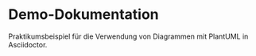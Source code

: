 # Demo-Dokumentation

Praktikumsbeispiel für die Verwendung von Diagrammen mit PlantUML in Asciidoctor.
